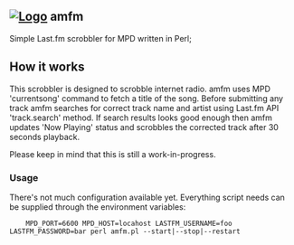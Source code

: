 ## <a href="https://raw.github.com/anka-sirota/amfm/master/logo.png"><img src="https://raw.github.com/anka-sirota/amfm/master/logo_16x16.png" alt="Logo"/></a> amfm 


Simple Last.fm scrobbler for MPD written in Perl;

## How it works

This scrobbler is designed to scrobble internet radio.
amfm uses MPD 'currentsong' command to fetch a title of the song. Before submitting any track amfm searches for correct track name and artist using Last.fm API 'track.search' method. If search results looks good enough then amfm updates 'Now Playing' status and scrobbles the corrected track after 30 seconds playback.

Please keep in mind that this is still a work-in-progress.

### Usage

There's not much configuration available yet. Everything script needs can be supplied through the environment variables:

        MPD_PORT=6600 MPD_HOST=locahost LASTFM_USERNAME=foo LASTFM_PASSWORD=bar perl amfm.pl --start|--stop|--restart
